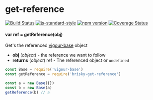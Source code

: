 # get-reference

<!-- VDOC.badges travis; standard; npm; coveralls -->
<!-- DON'T EDIT THIS SECTION (including comments), INSTEAD RE-RUN `vdoc` TO UPDATE -->
[![Build Status](https://travis-ci.org/vigour-io/brisky-get-reference.svg?branch=master)](https://travis-ci.org/vigour-io/brisky-get-reference)
[![js-standard-style](https://img.shields.io/badge/code%20style-standard-brightgreen.svg)](http://standardjs.com/)
[![npm version](https://badge.fury.io/js/brisky-get-reference.svg)](https://badge.fury.io/js/brisky-get-reference)
[![Coverage Status](https://coveralls.io/repos/github/vigour-io/brisky-get-reference/badge.svg?branch=master)](https://coveralls.io/github/vigour-io/brisky-get-reference?branch=master)

<!-- VDOC END -->

<!-- VDOC.jsdoc get.reference -->
<!-- DON'T EDIT THIS SECTION (including comments), INSTEAD RE-RUN `vdoc` TO UPDATE -->
#### var ref = getReference(obj)

Get's the referenced [vigour-base](https://www.npmjs.com/package/vigour-base) object
- **obj** (*object*) - the reference we want to follow
- **returns** (*object*) ref - The referenced object or `undefined`

<!-- VDOC END -->

```javascript
const Base = require('vigour-base')
const getReference = require('brisky-get-reference')

const a = new Base({})
const b = new Base(a)
getReference(b) // a
```
